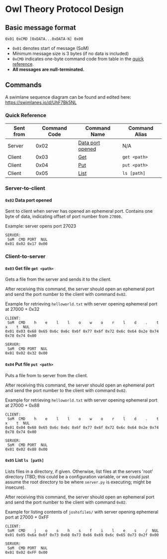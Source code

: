 # Owl Theory Protocol Design

## Basic message format

`0x01 0xCMD [0xDATA...0xDATA-N] 0x00`

* `0x01` denotes start of message (SoM)
* Minimum message size is 3 bytes (if no data is included)
* `0xCMD` indicates one-byte command code from table in the [quick reference](#quick-reference).
* **All messages are null-terminated.**

## Commands

A swimlane sequence diagram can be found and edited here: https://swimlanes.io/d/UhF7Bk5NL

### Quick Reference

|Sent from|Command Code|Command Name|Command Alias|
|---|---|---|---|
|Server|0x02|[Data port opened](#0x02-data-port-opened)|N/A|
|Client|0x03|[Get](#0x03-get-file-get-path)|`get <path>`|
|Client|0x04|[Put](#0x04-put-file-put-path)|`put <path>`|
|Client|0x05|[List](#0x05-list-ls-path)|`ls [path]`|

### Server-to-client

#### `0x02` Data port opened

Sent to client when server has opened an ephemeral port. Contains one byte of data, indicating offset of port number from `27000`.

Example: server opens port 27023

```
SERVER:
 SoM  CMD PORT  NUL
0x01 0x02 0x17 0x00
```

### Client-to-server

#### `0x03` Get file `get <path>`

Gets a file from the server and sends it to the client.

After receiving this command, the server should open an ephemeral port and send the port number to the client with command `0x02`.

Example for retrieving `helloworld.txt` with server opening ephemeral port at 27000 + 0x32

```
CLIENT:
 SoM  CMD    h    e    l    l    o    w    o    r    l    d    .    t    x    t  NUL
0x01 0x03 0x68 0x65 0x6c 0x6c 0x6f 0x77 0x6f 0x72 0x6c 0x64 0x2e 0x74 0x78 0x74 0x00
 
SERVER:
 SoM  CMD PORT  NUL
0x01 0x02 0x32 0x00
```

#### `0x04` Put file `put <path>`

Puts a file from to server from the client.

After receiving this command, the server should open an ephemeral port and send the port number to the client with command `0x02`.

Example for retrieving `helloworld.txt` with server opening ephemeral port at 27000 + 0x88

```
CLIENT:
 SoM  CMD    h    e    l    l    o    w    o    r    l    d    .    t    x    t  NUL
0x01 0x04 0x68 0x65 0x6c 0x6c 0x6f 0x77 0x6f 0x72 0x6c 0x64 0x2e 0x74 0x78 0x74 0x00

SERVER:
 SoM  CMD PORT  NUL
0x01 0x02 0x88 0x00
```

#### `0x05` List `ls [path]`

Lists files in a directory, if given. Otherwise, list files at the servers 'root' directory (TBD; this could be a configuration variable, or we could just assume the root directory to be where `server.py` is executing; might be insecure).

After receiving this command, the server should open an ephemeral port and send the port number to the client with command `0x02`.

Example for listing contents of `joshsfiles/` with server opening ephemeral port at 27000 + 0xFF

```
CLIENT:
 SoM  CMD    j    o    s    h    s    f    i    l    e    s    /  NUL
0x01 0x05 0x6a 0x6f 0x73 0x68 0x73 0x66 0x69 0x6c 0x65 0x73 0x2f 0x00

SERVER:
 SoM  CMD PORT  NUL
0x01 0x02 0xFF 0x00
```
